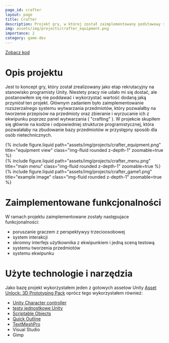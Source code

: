 ```yaml
---
page_id: crafter
layout: page
title: Crafter
description: Projekt gry, w której został zaimplementowany podstawowy system tworzenia przedmiotów w Unity
img: assets/img/projects/crafter_equipment.png
importance: 2
category: game-dev
---
```


<div class="links">
      <a href="https://github.com/Ziumper/CrafterTheGame" class="btn btn-amber btn-sm z-depth-0" role="button">Zobacz kod <i class="fa-brands fa-github"></i></a>
</div>

# Opis projektu

Jest to koncept gry, który został zrealizowany jako etap rekrutacyjny na stanowisko programisty Unity. Niestety pracy nie udało mi się dostać, ale postanowiłem się nie poddawać i wykorzystać wartość dodaną jaką przyniósł ten projekt. Głównym zadaniem było zaimplementowanie rozszerzalnego systemu wytwarzania przedmiotów, który pozwalałby na tworzenie przepisów na przedmioty oraz zbieranie i wyrzucanie ich z ekwipunku poprzez panel wytwarzania ( "crafting" ). W projekcie skupiłem się głównie na kodzie i odpowiedniej strukturze programistycznej, która pozwalałaby na zbudowanie bazy przedmiotów w przystępny sposób dla osób nietechnicznych.

<div class="row">
    <div class="col-sm mt-3 mt-md-0">
        {% include figure.liquid path="assets/img/projects/crafter_equipment.png" title="equipment view" class="img-fluid rounded z-depth-1" zoomable=true %}
    </div>
    <div class="col-sm mt-3 mt-md-0">
        {% include figure.liquid  path="assets/img/projects/crafter_menu.png" title="main menu" class="img-fluid rounded z-depth-1" zoomable=true %}
    </div>
    <div class="col-sm mt-3 mt-md-0">
        {% include figure.liquid path="assets/img/projects/crafter_game1.png" title="example image" class="img-fluid rounded z-depth-1" zoomable=true %}
    </div>
</div>

# Zaimplementowane funkcjonalności

W ramach projektu zaimplementowane zostały następujace funkcjonalności:

- poruszanie graczem z perspektywyy trzecioosobowej
- system interakcji
- skromny interfejs użytkownika z ekwipunkiem i jedną sceną testową
- systemu tworzenia przedmiotów
- systemu ekwipunku

# Użyte technologie i narzędzia

Jako bazę projekt wykorzystałem jeden z gotowych assetow Unity [Asset Unlock: 3D Prototyping Pack](https://assetstore.unity.com/packages/essentials/tutorial-projects/asset-unlock-3d-prototyping-pack-183069#asset_quality) oprócz tego wykorzystałem również:

- [Unity Character controller](https://docs.unity3d.com/ScriptReference/CharacterController.html)
- [testy jednostkowe Unity](https://docs.unity3d.com/Packages/com.unity.test-framework@1.4/manual/index.html)
- [Scriptable Objects](https://docs.unity3d.com/Manual/class-ScriptableObject.html)
- [Quick Outline](https://assetstore.unity.com/packages/tools/particles-effects/quick-outline-115488)
- [TextMeshPro](https://docs.unity3d.com/Packages/com.unity.textmeshpro@4.0/manual/index.html)
- Visual Studio
- Gimp
